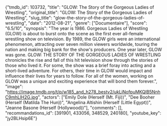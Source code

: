 {"tmdb_id": 103732, "title": "GLOW: The Story of the Gorgeous Ladies of Wrestling", "original_title": "GLOW: The Story of the Gorgeous Ladies of Wrestling", "slug_title": "glow-the-story-of-the-gorgeous-ladies-of-wrestling", "date": "2012-08-21", "genre": ["Documentaire"], "score": "6.5/10", "synopsis": "The year is 1986. Gorgeous Ladies of Wrestling (GLOW) is about to burst onto the scene as the first ever all-female wrestling show on television. By 1989, the GLOW girls were an international phenomenon, attracting over seven million viewers worldwide, touring the nation and making big bank for the show's producers. One year later, GLOW was gone. GLOW: THE STORY OF THE GORGEOUS LADIES OF WRESTLING chronicles the rise and fall of this hit television show through the stories of those who lived it. For some, the show was a brief foray into acting and a short-lived adventure. For others, their time in GLOW would impact and influence their lives for years to follow. For all of the women, working on GLOW was a unique and exciting experience that will bond them forever.", "image": "https://image.tmdb.org/t/p/w185_and_h278_bestv2/ukLiNofpuMKQlB5NnhC9mhLlH2G.jpg", "actors": ["Emily Dole (Herself (Mt. Fiji))", "Dee Booher (Herself (Matilda The Hun))", "Angelina Altishin (Herself (Little Egypt))", "Jeanne Basone (Herself (Hollywood))"], "comments": [], "recommandations_id": [391901, 433056, 348529, 240180], "youtube_key": "jy2BLHsip6E"}